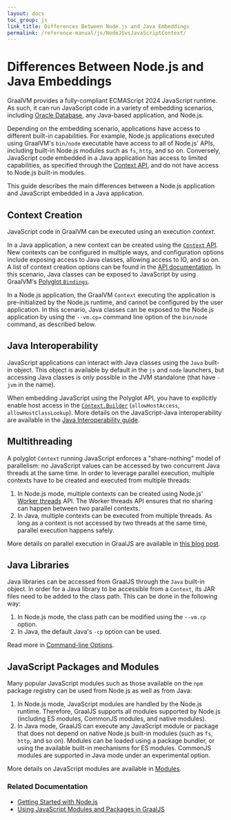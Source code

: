 ```yaml
---
layout: docs
toc_group: js
link_title: Differences Between Node.js and Java Embeddings
permalink: /reference-manual/js/NodeJSvsJavaScriptContext/
---
```


# Differences Between Node.js and Java Embeddings

GraalVM provides a fully-compliant ECMAScript 2024 JavaScript runtime.
As such, it can run JavaScript code in a variety of embedding scenarios, including [Oracle Database](https://medium.com/graalvm/mle-executing-javascript-in-oracle-database-c545feb1a010), any Java-based application, and Node.js.

Depending on the embedding scenario, applications have access to different built-in capabilities.
For example, Node.js applications executed using GraalVM's `bin/node` executable have access to all of Node.js' APIs, including built-in Node.js modules such as `fs`, `http`, and so on.
Conversely, JavaScript code embedded in a Java application has access to limited capabilities, as specified through the [Context API](https://github.com/oracle/graal/blob/master/docs/reference-manual/embedding/embed-languages.md#compile-and-run-a-polyglot-application), and do not have access to Node.js built-in modules.

This guide describes the main differences between a Node.js application and JavaScript embedded in a Java application.

## Context Creation

JavaScript code in GraalVM can be executed using an execution _context_.

In a Java application, a new context can be created using the [`Context` API](https://www.graalvm.org/sdk/javadoc/org/graalvm/polyglot/Context.html).
New contexts can be configured in multiple ways, and configuration options include exposing access to Java classes, allowing access to IO, and so on.
A list of context creation options can be found in the [API documentation](https://www.graalvm.org/sdk/javadoc/org/graalvm/polyglot/Context.html).
In this scenario, Java classes can be exposed to JavaScript by using GraalVM's [Polyglot `Bindings`](https://www.graalvm.org/sdk/javadoc/org/graalvm/polyglot/Context.html#getPolyglotBindings).

In a Node.js application, the GraalVM `Context` executing the application is pre-initialized by the Node.js runtime, and cannot be configured by the user application.
In this scenario, Java classes can be exposed to the Node.js application by using the `--vm.cp=` command line option of the `bin/node` command, as described below.

## Java Interoperability

JavaScript applications can interact with Java classes using the `Java` built-in object.
This object is available by default in the `js` and `node` launchers, but accessing Java classes is only possible in the JVM standalone (that have `-jvm` in the name).

When embedding JavaScript using the Polyglot API, you have to explicitly enable host access in the [`Context.Builder`](https://www.graalvm.org/sdk/javadoc/org/graalvm/polyglot/Context.Builder.html) (`allowHostAccess`, `allowHostClassLookup`).
More details on the JavaScript-Java interoperability are available in the [Java Interoperability guide](JavaInteroperability.md).

## Multithreading

A polyglot `Context` running JavaScript enforces a "share-nothing" model of parallelism: no JavaScript values can be accessed by two concurrent Java threads at the same time.
In order to leverage parallel execution, multiple contexts have to be created and executed from multiple threads:

1. In Node.js mode, multiple contexts can be created using Node.js' [Worker threads](https://nodejs.org/api/worker_threads.html) API.
The Worker threads API ensures that no sharing can happen between two parallel contexts.
2. In Java, multiple contexts can be executed from multiple threads.
As long as a context is not accessed by two threads at the same time, parallel execution happens safely.

More details on parallel execution in GraalJS are available in [this blog post](https://medium.com/graalvm/multi-threaded-java-javascript-language-interoperability-in-graalvm-2f19c1f9c37b).

## Java Libraries

Java libraries can be accessed from GraalJS through the `Java` built-in object.
In order for a Java library to be accessible from a `Context`, its JAR files need to be added to the class path. 
This can be done in the following way:
1. In Node.js mode, the class path can be modified using the `--vm.cp` option.
2. In Java, the default Java's `-cp` option can be used.

Read more in [Command-line Options](Options.md).

## JavaScript Packages and Modules

Many popular JavaScript modules such as those available on the `npm` package registry can be used from Node.js as well as from Java:

1. In Node.js mode, JavaScript modules are handled by the Node.js runtime.
Therefore, GraalJS supports all modules supported by Node.js (including ES modules, CommonJS modules, and native modules).
2. In Java mode, GraalJS can execute any JavaScript module or package that does not depend on native Node.js built-in modules (such as `fs`, `http`, and so on).
Modules can be loaded using a package bundler, or using the available built-in mechanisms for ES modules.
CommonJS modules are supported in Java mode under an experimental option.

More details on JavaScript modules are available in [Modules](Modules.md).

### Related Documentation

* [Getting Started with Node.js](NodeJS.md)
* [Using JavaScript Modules and Packages in GraalJS](Modules.md)
